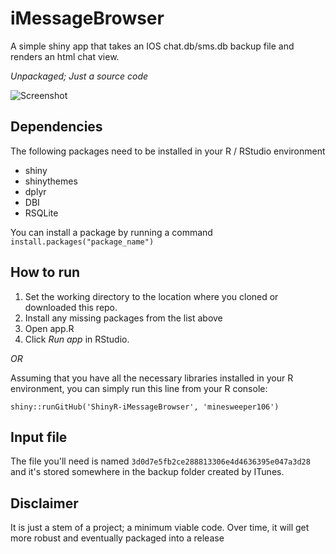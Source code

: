 # iMessageBrowser
A simple shiny app that takes an IOS chat.db/sms.db backup file and renders an html chat view.

_Unpackaged; Just a source code_

![Screenshot](https://github.com/minesweeper106/iMessageBrowser_ShinyR/blob/master/Screenshot.jpg)

## Dependencies
The following packages need to be installed in your R / RStudio environment

- shiny
- shinythemes
- dplyr
- DBI
- RSQLite

You can install a package by running a command
`install.packages("package_name")`

## How to run

1. Set the working directory to the location where you cloned or downloaded this repo.
2. Install any missing packages from the list above
3. Open app.R
4. Click _Run app_ in RStudio.

*OR*

Assuming that you have all the necessary libraries installed in your R environment, you can simply run this line from your R console:

`shiny::runGitHub('ShinyR-iMessageBrowser', 'minesweeper106')`

## Input file
The file you'll need is named `3d0d7e5fb2ce288813306e4d4636395e047a3d28` and it's stored somewhere in the backup folder created by ITunes.

## Disclaimer
It is just a stem of a project; a minimum viable code. Over time, it will get more robust and eventually packaged into a release
